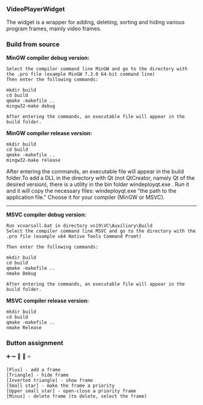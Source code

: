 ### VideoPlayerWidget

The widget is a wrapper for adding, deleting, sorting and hiding various program frames, mainly video frames.

### Build from source
**MinGW compiler debug version:**

```
Select the compiler command line MinGW and go to the directory with the .pro file (example MinGW 7.3.0 64-bit command line)
Then enter the following commands:

mkdir build
cd build
qmake -makefile ..
mingw32-make debug

After entering the commands, an executable file will appear in the build folder.
```
**MinGW compiler release version:**

```
mkdir build
cd build
qmake -makefile ..
mingw32-make release
```
After entering the commands, an executable file will appear in the build folder.To add a DLL in the directory with Qt (not QtCreator, namely Qt of the desired version), there is a utility in the bin folder windeployqt.exe . Run it and it will copy the necessary files:
windeployqt.exe "the path to the application file." Choose it for your compiler (MinGW or MSVC).

---

**MSVC compiler debug version:**

```
Run vcvarsall.bat in directory vs19\VC\Auxiliary\Build
Select the compiler command line MSVC and go to the directory with the .pro file (example x64 Native Tools Command Promt)

Then enter the following commands:

mkdir build
cd build
qmake -makefile ..
nmake Debug

After entering the commands, an executable file will appear in the build folder.
```

**MSVC compiler release version:**

```
mkdir build
cd build
qmake -makefile ..
nmake Release
```

### Button assignment
:heavy_plus_sign: :heavy_minus_sign: :small_red_triangle: :small_red_triangle_down: :star:
```
[Plus] - add a frame
[Triangle] - hide frame
[Inverted triangle] - show frame
[Small star] - make the frame a priority
[Upper small star] - open-close a priority frame
[Minus] - delete frame (to delete, select the frame)
```

